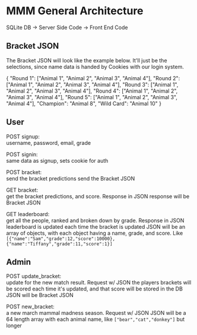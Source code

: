 # MMM General Architecture

SQLite DB -> Server Side Code -> Front End Code

## Bracket JSON

The Bracket JSON will look like the example below. It'll just be the selections, since name data is handed by Cookies with our login system.

{
"Round 1": ["Animal 1", "Animal 2", "Animal 3", "Animal 4"],
"Round 2": ["Animal 1", "Animal 2", "Animal 3", "Animal 4"],
"Round 3": ["Animal 1", "Animal 2", "Animal 3", "Animal 4"],
"Round 4": ["Animal 1", "Animal 2", "Animal 3", "Animal 4"],
"Round 5": ["Animal 1", "Animal 2", "Animal 3", "Animal 4"],
"Champion": "Animal 8",
"Wild Card": "Animal 10"
}

## User

POST signup:  
username, password, email, grade

POST signin:  
same data as signup, sets cookie for auth

POST bracket:  
send the bracket predictions
send the Bracket JSON

GET bracket:  
get the bracket predictions, and score. Response in JSON
response will be Bracket JSON

GET leaderboard:  
get all the people, ranked and broken down by grade. Response in JSON
leaderboard is updated each time the bracket is updated
JSON will be an array of objects, with each object having a name, grade, and score. Like `[{"name":"Sam","grade":12,"score":10000},{"name":"Tiffany","grade":11,"score":1}]`

## Admin

POST update_bracket:  
update for the new match result. Request w/ JSON
the players brackets will be scored each time it's updated, and that score will be stored in the DB
JSON will be Bracket JSON

POST new_bracket:  
a new march mammal madness season. Request w/ JSON
JSON will be a 64 length array with each animal name, like `["bear","cat","donkey"]` but longer
